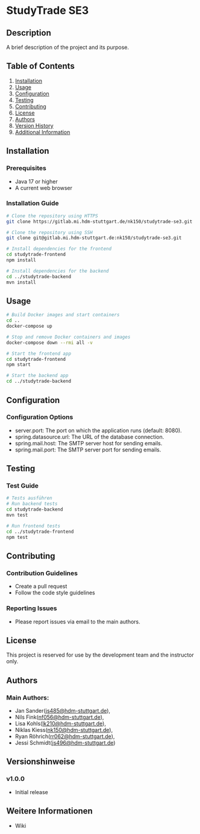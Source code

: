 # StudyTrade SE3

## Description
A brief description of the project and its purpose.

## Table of Contents
1. [Installation](#installation)
2. [Usage](#usage)
3. [Configuration](#configuration)
4. [Testing](#testing)
5. [Contributing](#contributing)
6. [License](#license)
7. [Authors](#authors)
8. [Version History](#version-history)
9. [Additional Information](#additional-information)

## Installation
### Prerequisites
- Java 17 or higher
- A current web browser

### Installation Guide
```bash
# Clone the repository using HTTPS
git clone https://gitlab.mi.hdm-stuttgart.de/nk150/studytrade-se3.git

# Clone the repository using SSH
git clone git@gitlab.mi.hdm-stuttgart.de:nk150/studytrade-se3.git

# Install dependencies for the frontend
cd studytrade-frontend
npm install

# Install dependencies for the backend
cd ../studytrade-backend
mvn install

```

## Usage
```bash 
# Build Docker images and start containers
cd ..
docker-compose up

# Stop and remove Docker containers and images
docker-compose down --rmi all -v

# Start the frontend app
cd studytrade-frontend
npm start

# Start the backend app
cd ../studytrade-backend
```

## Configuration
### Configuration Options
- server.port: The port on which the application runs (default: 8080).
- spring.datasource.url: The URL of the database connection.
- spring.mail.host: The SMTP server host for sending emails.
- spring.mail.port: The SMTP server port for sending emails.


## Testing
### Test Guide
```bash 
# Tests ausführen
# Run backend tests
cd studytrade-backend
mvn test

# Run frontend tests
cd ../studytrade-frontend
npm test
```

## Contributing
### Contribution Guidelines
- Create a pull request
- Follow the code style guidelines

### Reporting Issues
- Please report issues via email to the main authors.

## License
This project is reserved for use by the development team and the instructor only.

## Authors
### Main Authors: 
- Jan Sander(js485@hdm-stuttgart.de), 
- Nils Fink(nf056@hdm-stuttgart.de), 
- Lisa Kohls(lk210@hdm-stuttgart.de), 
- Niklas Kiess(nk150@hdm-stuttgart.de), 
- Ryan Röhrich(rr062@hdm-stuttgart.de), 
- Jessi Schmidt(js496@hdm-stuttgart.de) 

## Versionshinweise
### v1.0.0
- Initial release

## Weitere Informationen
- Wiki
